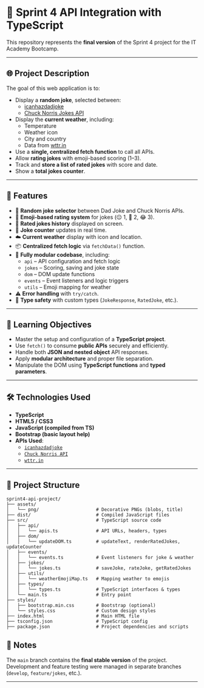 # 🎯 Sprint 4 API Integration with TypeScript

This repository represents the **final version** of the Sprint 4 project for the IT Academy Bootcamp.

---

## 🌐 Project Description

The goal of this web application is to:

- Display a **random joke**, selected between:
  - [icanhazdadjoke](https://icanhazdadjoke.com/)
  - [Chuck Norris Jokes API](https://api.chucknorris.io/)
- Display the **current weather**, including:
  - Temperature
  - Weather icon
  - City and country
  - Data from [wttr.in](https://wttr.in/?format=j1)
- Use a **single, centralized fetch function** to call all APIs.
- Allow **rating jokes** with emoji-based scoring (1–3).
- Track and **store a list of rated jokes** with score and date.
- Show a **total jokes counter**.

---

## 🧩 Features

- 🎲 **Random joke selector** between Dad Joke and Chuck Norris APIs.
- 💬 **Emoji-based rating system** for jokes (😐 1, 🙂 2, 😂 3).
- 📜 **Rated jokes history** displayed on screen.
- 🧮 **Joke counter** updates in real time.
- ☁️ **Current weather** display with icon and location.
- 📦 **Centralized fetch logic** via `fetchData()` function.
- 🧱 **Fully modular codebase**, including:
  - `api` – API configuration and fetch logic
  - `jokes` – Scoring, saving and joke state
  - `dom` – DOM update functions
  - `events` – Event listeners and logic triggers
  - `utils` – Emoji mapping for weather
- ⚠️ **Error handling** with `try/catch`.
- 🧪 **Type safety** with custom types (`JokeResponse`, `RatedJoke`, etc.).

---

## 📘 Learning Objectives

- Master the setup and configuration of a **TypeScript project**.
- Use `fetch()` to consume **public APIs** securely and efficiently.
- Handle both **JSON and nested object** API responses.
- Apply **modular architecture** and proper file separation.
- Manipulate the DOM using **TypeScript functions** and **typed parameters**.

---

## 🛠️ Technologies Used

- **TypeScript**
- **HTML5 / CSS3**
- **JavaScript (compiled from TS)**
- **Bootstrap (basic layout help)**
- **APIs Used**:
  - [`icanhazdadjoke`](https://icanhazdadjoke.com/)
  - [`Chuck Norris API`](https://api.chucknorris.io/)
  - [`wttr.in`](https://wttr.in/?format=j1)

---

## 📁 Project Structure

```plaintext
sprint4-api-project/
├── assets/
│   └── png/                     # Decorative PNGs (blobs, title)
├── dist/                        # Compiled JavaScript files
├── src/                         # TypeScript source code
│   ├── api/
│   │   └── apis.ts              # API URLs, headers, types
│   ├── dom/
│   │   └── updateDOM.ts         # updateText, renderRatedJokes, updateCounter
│   ├── events/
│   │   └── events.ts            # Event listeners for joke & weather
│   ├── jokes/
│   │   └── jokes.ts             # saveJoke, rateJoke, getRatedJokes
│   ├── utils/
│   │   └── weatherEmojiMap.ts   # Mapping weather to emojis
│   ├── types/
│   │   └── types.ts             # TypeScript interfaces & types
│   └── main.ts                  # Entry point
├── styles/
│   ├── bootstrap.min.css        # Bootstrap (optional)
│   └── styles.css               # Custom design styles
├── index.html                   # Main HTML file
├── tsconfig.json                # TypeScript config
├── package.json                 # Project dependencies and scripts
```


## 📌 Notes

The `main` branch contains the **final stable version** of the project.  
Development and feature testing were managed in separate branches (`develop`, `feature/jokes`, etc.).

---
